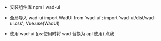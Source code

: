 - 安装组件库
    npm i wad-ui

-  全局导入 wad-ui
    import WadUI from 'wad-ui';
    import 'wad-ui/dist/wad-ui.css';
    Vue.use(WadUI)

-  使用 wad-ui  (ps:使用时将 wad 替换为 apl 使用)
    <apl-button>点我</apl-button>
